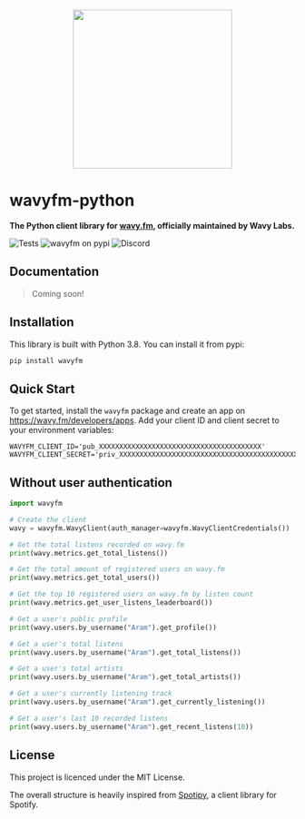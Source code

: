 <p align="center">
  <br />
  <a href="https://wavy.fm" target="_blank" align="center">
    <img src="https://wavy.fm/_assets/wavy-logo.png" width="280">
  </a>
  <br />
</p>

# wavyfm-python

**The Python client library for [wavy.fm](https://wavy.fm), officially maintained by Wavy Labs.**

![Tests](https://github.com/wavy/wavyfm-python/workflows/Tests/badge.svg) ![wavyfm on pypi](https://img.shields.io/pypi/v/wavyfm) ![Discord](https://img.shields.io/discord/742178434243100752?color=%237289DA&label=discord)

## Documentation

> Coming soon!

## Installation

This library is built with Python 3.8. You can install it from pypi:

```bash
pip install wavyfm
```

## Quick Start

To get started, install the `wavyfm` package and create an app on https://wavy.fm/developers/apps. Add your client ID
and client secret to your environment variables:

```
WAVYFM_CLIENT_ID='pub_XXXXXXXXXXXXXXXXXXXXXXXXXXXXXXXXXXXXXXXX'
WAVYFM_CLIENT_SECRET='priv_XXXXXXXXXXXXXXXXXXXXXXXXXXXXXXXXXXXXXXXXXXXXXXXXXXXXXXXXXXXXXXXX'
```

## Without user authentication

```python
import wavyfm

# Create the client
wavy = wavyfm.WavyClient(auth_manager=wavyfm.WavyClientCredentials())

# Get the total listens recorded on wavy.fm
print(wavy.metrics.get_total_listens())

# Get the total amount of registered users on wavy.fm
print(wavy.metrics.get_total_users())

# Get the top 10 registered users on wavy.fm by listen count
print(wavy.metrics.get_user_listens_leaderboard())

# Get a user's public profile
print(wavy.users.by_username("Aram").get_profile())

# Get a user's total listens
print(wavy.users.by_username("Aram").get_total_listens())

# Get a user's total artists
print(wavy.users.by_username("Aram").get_total_artists())

# Get a user's currently listening track
print(wavy.users.by_username("Aram").get_currently_listening())

# Get a user's last 10 recorded listens
print(wavy.users.by_username("Aram").get_recent_listens(10))
```

## License

This project is licenced under the MIT License.

The overall structure is heavily inspired from [Spotipy](https://github.com/plamere/spotipy), a client library for
Spotify.

